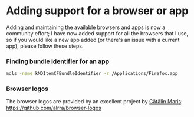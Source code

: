 # Adding support for a browser or app

Adding and maintaining the available browsers and apps is now a community
effort; I have now added support for all the browsers that I use, so if you
would like a new app added (or there's an issue with a current app), please
follow these steps.

### Finding bundle identifier for an app

```sh
mdls -name kMDItemCFBundleIdentifier -r /Applications/Firefox.app
```

### Browser logos

The browser logos are provided by an excellent project by
[Cătălin Mariș](https://github.com/alrra):
https://github.com/alrra/browser-logos
